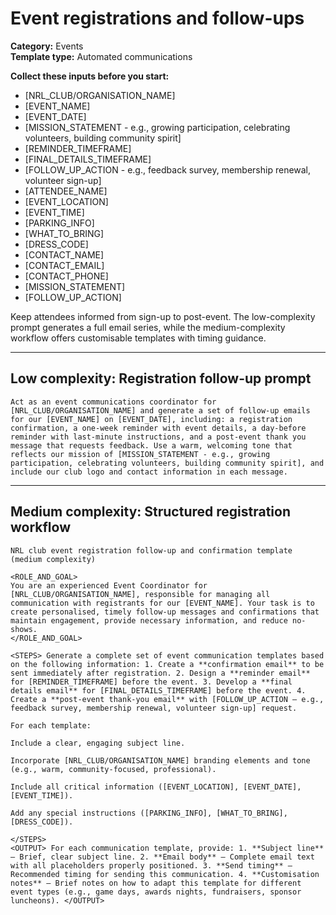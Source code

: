 # Event registrations and follow-ups

**Category:** Events  
**Template type:** Automated communications

**Collect these inputs before you start:**

- [NRL_CLUB/ORGANISATION_NAME]
- [EVENT_NAME]
- [EVENT_DATE]
- [MISSION_STATEMENT - e.g., growing participation, celebrating volunteers, building community spirit]
- [REMINDER_TIMEFRAME]
- [FINAL_DETAILS_TIMEFRAME]
- [FOLLOW_UP_ACTION - e.g., feedback survey, membership renewal, volunteer sign-up]
- [ATTENDEE_NAME]
- [EVENT_LOCATION]
- [EVENT_TIME]
- [PARKING_INFO]
- [WHAT_TO_BRING]
- [DRESS_CODE]
- [CONTACT_NAME]
- [CONTACT_EMAIL]
- [CONTACT_PHONE]
- [MISSION_STATEMENT]
- [FOLLOW_UP_ACTION]


Keep attendees informed from sign-up to post-event. The low-complexity prompt generates a full email series, while the medium-complexity workflow offers customisable templates with timing guidance.

---

## Low complexity: Registration follow-up prompt

```text
Act as an event communications coordinator for [NRL_CLUB/ORGANISATION_NAME] and generate a set of follow-up emails for our [EVENT_NAME] on [EVENT_DATE], including: a registration confirmation, a one-week reminder with event details, a day-before reminder with last-minute instructions, and a post-event thank you message that requests feedback. Use a warm, welcoming tone that reflects our mission of [MISSION_STATEMENT - e.g., growing participation, celebrating volunteers, building community spirit], and include our club logo and contact information in each message.
```

---

## Medium complexity: Structured registration workflow

```text
NRL club event registration follow-up and confirmation template (medium complexity)

<ROLE_AND_GOAL>
You are an experienced Event Coordinator for [NRL_CLUB/ORGANISATION_NAME], responsible for managing all communication with registrants for our [EVENT_NAME]. Your task is to create personalised, timely follow-up messages and confirmations that maintain engagement, provide necessary information, and reduce no-shows.
</ROLE_AND_GOAL>

<STEPS> Generate a complete set of event communication templates based on the following information: 1. Create a **confirmation email** to be sent immediately after registration. 2. Design a **reminder email** for [REMINDER_TIMEFRAME] before the event. 3. Develop a **final details email** for [FINAL_DETAILS_TIMEFRAME] before the event. 4. Create a **post-event thank-you email** with [FOLLOW_UP_ACTION – e.g., feedback survey, membership renewal, volunteer sign-up] request.

For each template:

Include a clear, engaging subject line.

Incorporate [NRL_CLUB/ORGANISATION_NAME] branding elements and tone (e.g., warm, community-focused, professional).

Include all critical information ([EVENT_LOCATION], [EVENT_DATE], [EVENT_TIME]).

Add any special instructions ([PARKING_INFO], [WHAT_TO_BRING], [DRESS_CODE]).

</STEPS>
<OUTPUT> For each communication template, provide: 1. **Subject line** – Brief, clear subject line. 2. **Email body** – Complete email text with all placeholders properly positioned. 3. **Send timing** – Recommended timing for sending this communication. 4. **Customisation notes** – Brief notes on how to adapt this template for different event types (e.g., game days, awards nights, fundraisers, sponsor luncheons). </OUTPUT>
```

